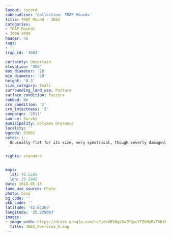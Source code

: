 ```yaml
---
layout: record
subheadline: 'Collection: TRAP Mounds'
title: TRAP Mound - 3683
categories:
- TRAP Mounds
- 3000-3999
header: no
tags:
- ''
trap_id: '3683'

certainty: Uncertain
elevation: '450'
max_diameter: '20'
min_diameter: '20'
height: '0.3'
size_category: Small
surrounding_land_use: Pasture
surface_condition: Pasture
robbed: No
crm_condition: '2'
crm_intactness: '2'
campaign: '2011'
source: Survey
municipality: Golyamo Dryanovo
locality: ''
bgcode: DS001
notes: |-
  Unusually flat for its size, very symetrical, though severly damaged/flattened by agriculture. No visible robbers' trenchs.


rights: standard


maps:
  lat: 42.6285
  lon: 25.2442
date: 2018-05-16
land_use_source: Photo
photo: Good
bg_code: ''
akb_code: ''
latitude: '42.67369'
longitude: '25.228063'
images:
- image_path: https://drive.google.com/uc?id=0B3Rg88wZDQscYTZkMzRVTVRkMms
  title: 3683_Overview_E.dng
---
```

